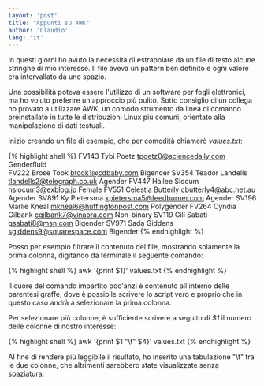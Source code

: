 ```yaml
---
layout: 'post'
title: "Appunti su AWK"
author: 'Claudio'
lang: 'it'
---
```


In questi giorni ho avuto la necessità di estrapolare da un file di testo alcune stringhe di mio interesse. Il file aveva un pattern ben definito e ogni valore era intervallato da uno spazio.

Una possibilità poteva essere l'utilizzo di un software per fogli elettronici, ma ho voluto preferire un approccio più pulito.
Sotto consiglio di un collega ho provato a utilizzare AWK, un comodo strumento da linea di comando preinstallato in tutte le distribuzioni Linux più comuni, orientato alla manipolazione di dati testuali.

Inizio creando un file di esempio, che per comodità chiamerò *values.txt*:

{% highlight shell %}
FV143 Tybi Poetz tpoetz0@sciencedaily.com Genderfluid	
FV222 Brose Took btook1@cdbaby.com Bigender	
SV354 Teador Landells tlandells2@telegraph.co.uk Agender
FV447 Hailee Slocum	hslocum3@exblog.jp Female
FV551 Celestia Butterly cbutterly4@abc.net.au Agender
SV891 Ky Pietersma kpietersma5@feedburner.com Agender
SV196 Marlie Kneal mkneal6@huffingtonpost.com Polygender
FV264 Cyndia Gilbank cgilbank7@vinaora.com Non-binary
SV119 Gill Sabati gsabati8@msn.com Bigender
SV971 Sada Giddens sgiddens9@squarespace.com Bigender
{% endhighlight %}

Posso per esempio filtrare il contenuto del file, mostrando solamente la prima colonna, digitando da terminale il seguente comando:

{% highlight shell %}
awk '{print $1}' values.txt
{% endhighlight %}

Il cuore del comando impartito poc'anzi è contenuto all'interno delle parentesi graffe, dove è possibile scrivere lo script vero e proprio che in questo caso andrà a selezionare la prima colonna.

Per selezionare più colonne, è sufficiente scrivere a seguito di *$1* il numero delle colonne di nostro interesse:

{% highlight shell %}
awk '{print $1 "\t" $4}' values.txt
{% endhighlight %}

Al fine di rendere più leggibile il risultato, ho inserito una tabulazione "\t" tra le due colonne, che altrimenti sarebbero state visualizzate senza spaziatura.
